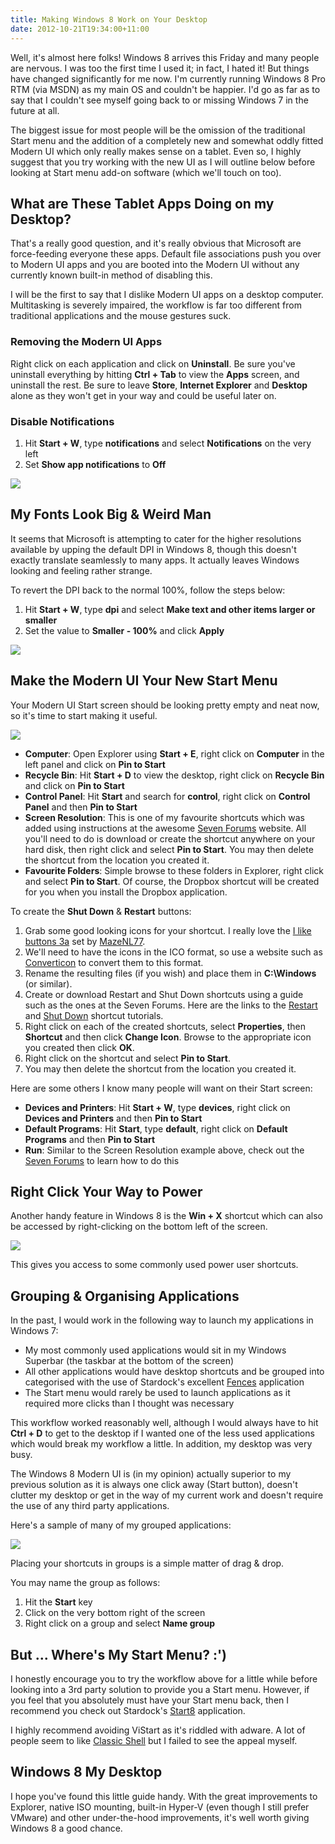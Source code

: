 ```yaml
---
title: Making Windows 8 Work on Your Desktop
date: 2012-10-21T19:34:00+11:00
---
```


Well, it's almost here folks!  Windows 8 arrives this Friday and many people
are nervous.  I was too the first time I used it; in fact, I hated it!  But
things have changed significantly for me now. I'm currently running Windows 8
Pro RTM (via MSDN) as my main OS and couldn't be happier.  I'd go as far as to
say that I couldn't see myself going back to or missing Windows 7 in the future
at all.

The biggest issue for most people will be the omission of the traditional
Start menu and the addition of a completely new and somewhat oddly fitted
Modern UI which only really makes sense on a tablet.  Even so, I highly suggest
that you try working with the new UI as I will outline below before looking at
Start menu add-on software (which we'll touch on too).

## What are These Tablet Apps Doing on my Desktop?

That's a really good question, and it's really obvious that Microsoft are
force-feeding everyone these apps.  Default file associations push you over
to Modern UI apps and you are booted into the Modern UI without any currently
known built-in method of disabling this.

I will be the first to say that I dislike Modern UI apps on a desktop computer.
Multitasking is severely impaired, the workflow is far too different from
traditional applications and the mouse gestures suck.

### Removing the Modern UI Apps

Right click on each application and click on **Uninstall**.  Be sure you've
uninstall everything by hitting **Ctrl + Tab** to view the **Apps** screen,
and uninstall the rest.  Be sure to leave **Store**, **Internet Explorer** and
**Desktop** alone as they won't get in your way and could be useful later on.

### Disable Notifications

1. Hit **Start + W**, type **notifications** and select **Notifications** on
   the very left
2. Set **Show app notifications** to **Off**

![](/images/making-windows-8-work-on-your-desktop/disable-notifications.png)

## My Fonts Look Big & Weird Man

It seems that Microsoft is attempting to cater for the higher resolutions
available by upping the default DPI in Windows 8, though this doesn't exactly
translate seamlessly to many apps.  It actually leaves Windows looking and
feeling rather strange.

To revert the DPI back to the normal 100%, follow the steps below:

1. Hit **Start + W**, type **dpi** and select **Make text and other items
   larger or smaller**
2. Set the value to **Smaller - 100%** and click **Apply**

![](/images/making-windows-8-work-on-your-desktop/dpi-normal.png)

## Make the Modern UI Your New Start Menu

Your Modern UI Start screen should be looking pretty empty and neat now, so
it's time to start making it useful.

![](/images/making-windows-8-work-on-your-desktop/start-menu-system-favourites.png)

* **Computer**: Open Explorer using **Start + E**, right click on **Computer**
  in the left panel and click on **Pin to Start**
* **Recycle Bin**: Hit **Start + D** to view the desktop, right click on
  **Recycle Bin** and click on **Pin to Start**
* **Control Panel**: Hit **Start** and search for **control**, right click on
  **Control Panel** and then **Pin to Start**
* **Screen Resolution**: This is one of my favourite shortcuts which was added
  using instructions at the awesome
  [Seven Forums](http://www.sevenforums.com/tutorials/24008-screen-resolution-shortcut-create.html)
  website.  All you'll need to do is download or create the shortcut anywhere
  on your hard disk, then right click and select **Pin to Start**.  You may
  then delete the shortcut from the location you created it.
* **Favourite Folders**: Simple browse to these folders in Explorer, right
  click and select **Pin to Start**. Of course, the Dropbox shortcut will be
  created for you when you install the Dropbox application.

To create the **Shut Down** & **Restart** buttons:

1. Grab some good looking icons for your shortcut.  I really love the
   [I like buttons 3a](http://mazenl77.deviantart.com/gallery/?q=i+like#/d1vcljn)
   set by [MazeNL77](http://mazenl77.deviantart.com/).
2. We'll need to have the icons in the ICO format, so use a website such as
   [Converticon](http://converticon.com/) to convert them to this format.
3. Rename the resulting files (if you wish) and place them in **C:\Windows**
   (or similar).
4. Create or download Restart and Shut Down shortcuts using a guide such as the
   ones at the Seven Forums.  Here are the links to the
   [Restart](http://www.sevenforums.com/tutorials/61284-restart-computer-shortcut-create.html)
   and
   [Shut Down](http://www.sevenforums.com/tutorials/61294-shut-down-computer-shortcut-create.html)
   shortcut tutorials.
5. Right click on each of the created shortcuts, select **Properties**, then
   **Shortcut** and then click **Change Icon**.  Browse to the appropriate icon
   you created then click **OK**.
6. Right click on the shortcut and select **Pin to Start**.
7. You may then delete the shortcut from the location you created it.

Here are some others I know many people will want on their Start screen:

* **Devices and Printers**: Hit **Start + W**, type **devices**, right click on
  **Devices and Printers** and then **Pin to Start**
* **Default Programs**: Hit **Start**, type **default**, right click on
  **Default Programs** and then **Pin to Start**
* **Run**: Similar to the Screen Resolution example above, check out the
  [Seven Forums](http://www.sevenforums.com/tutorials/21246-run-command-create-shortcut.html)
  to learn how to do this

## Right Click Your Way to Power

Another handy feature in Windows 8 is the **Win + X** shortcut which can also
be accessed by right-clicking on the bottom left of the screen.

![](/images/making-windows-8-work-on-your-desktop/right-click-start-menu.png)

This gives you access to some commonly used power user shortcuts.

## Grouping & Organising Applications

In the past, I would work in the following way to launch my applications in
Windows 7:

* My most commonly used applications would sit in my Windows Superbar (the
  taskbar at the bottom of the screen)
* All other applications would have desktop shortcuts and be grouped into
  categorised with the use of Stardock's excellent
  [Fences](http://www.stardock.com/products/fences/) application
* The Start menu would rarely be used to launch applications as it required
  more clicks than I thought was necessary

This workflow worked reasonably well, although I would always have to hit
**Ctrl + D** to get to the desktop if I wanted one of the less used
applications which would break my workflow a little.  In addition, my desktop
was very busy.

The Windows 8 Modern UI is (in my opinion) actually superior to my previous
solution as it is always one click away (Start button), doesn't clutter my
desktop or get in the way of my current work and doesn't require the use of
any third party applications.

Here's a sample of many of my grouped applications:

![](/images/making-windows-8-work-on-your-desktop/start-menu-group-display.png)

Placing your shortcuts in groups is a simple matter of drag & drop.

You may name the group as follows:

1. Hit the **Start** key
2. Click on the very bottom right of the screen
3. Right click on a group and select **Name group**

## But ... Where's My Start Menu? :')

I honestly encourage you to try the workflow above for a little while before
looking into a 3rd party solution to provide you a Start menu.  However, if you
feel that you absolutely must have your Start menu back, then I recommend you
check out Stardock's [Start8](http://www.stardock.com/products/start8/)
application.

I highly recommend avoiding ViStart as it's riddled with adware.  A lot of
people seem to like [Classic Shell](http://classicshell.sourceforge.net/) but
I failed to see the appeal myself.

## Windows 8 My Desktop

I hope you've found this little guide handy.  With the great improvements to
Explorer, native ISO mounting, built-in Hyper-V (even though I still prefer
VMware) and other under-the-hood improvements, it's well worth giving Windows 8
a good chance.
